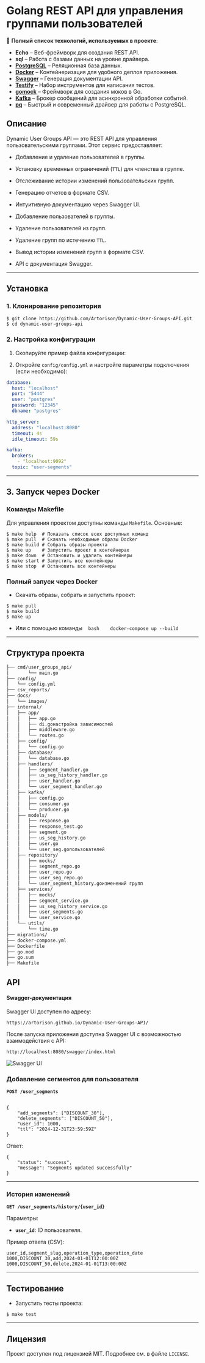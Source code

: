
# Golang REST API для управления группами пользователей

🔧 **Полный список технологий, используемых в проекте**:

- **Echo** – Веб-фреймворк для создания REST API.
- **sql** – Работа с базами данных на уровне драйвера.
- [**PostgreSQL**](https://www.postgresql.org/) – Реляционная база данных.
- [**Docker**](https://www.docker.com/) – Контейнеризация для удобного деплоя приложения.
- [**Swagger**](https://swagger.io/) – Генерация документации API.
- [**Testify**](https://github.com/stretchr/testify) – Набор инструментов для написания тестов.
- [**gomock**](https://github.com/golang/mock) – Фреймворк для создания моков в Go.
- [**Kafka**](https://kafka.apache.org/) – Брокер сообщений для асинхронной обработки событий.
- [**pq**](https://github.com/lib/pq) – Быстрый и современный драйвер для работы с PostgreSQL.
## Описание


Dynamic User Groups API — это REST API для управления пользовательскими группами. Этот сервис предоставляет:

- Добавление и удаление пользователей в группы.

- Установку временных ограничений (`TTL`) для членства в группе.

- Отслеживание истории изменений пользовательских групп.

- Генерацию отчетов в формате CSV.

- Интуитивную документацию через Swagger UI.

- Добавление пользователей в группы.

- Удаление пользователей из групп.

- Удаление групп по истечению `TTL`.

- Вывод истории изменений групп в формате CSV.

- API с документация Swagger.

---
## Установка

### 1. Клонирование репозитория

```
$ git clone https://github.com/Artorison/Dynamic-User-Groups-API.git
$ cd dynamic-user-groups-api
```

### 2. Настройка конфигурации

1. Скопируйте пример файла конфигурации: 

2. Откройте `config/config.yml` и настройте параметры подключения (если необходимо):

```yaml
database:
  host: "localhost"
  port: "5444"
  user: "postgres"
  password: "12345"
  dbname: "postgres"

http_server:
  address: "localhost:8080"
  timeout: 4s
  idle_timeout: 59s

kafka:
  brokers:
    - "localhost:9092"
  topic: "user-segments"
```


---
## 3. Запуск через Docker

### Команды Makefile

Для управления проектом доступны команды `Makefile`. Основные:

```
$ make help  # Показать список всех доступных команд
$ make pull  # Скачать необходимые образы Docker
$ make build # Собрать образы проекта
$ make up    # Запустить проект в контейнерах
$ make down  # Остановить и удалить контейнеры
$ make start # Запустить все контейнеры
$ make stop  # Остановить все контейнеры
```

### Полный запуск через Docker

* Скачать образы, собрать и запустить проект:
```
$ make pull
$ make build
$ make up
```

- Или с помощью команды
   ```bash
   docker-compose up --build
   ```
---
##  Структура проекта


```bash
├── cmd/user_groups_api/
│       └── main.go         
├── config/
│   └── config.yml
├── csv_reports/         
├── docs/
│   └── images/
├── internal/
│   ├── app/
│   │   ├── app.go
│   │   ├── di.goнастройка зависимостей
│   │   ├── middleware.go
│   │   └── routes.go
│   ├── config/
│   │   └── config.go
│   ├── database/
│   │   └── database.go
│   ├── handlers/
│   │   ├── segment_handler.go
│   │   ├── us_seg_history_handler.go
│   │   ├── user_handler.go
│   │   └── user_segment_handler.go
│   ├── kafka/
│   │   ├── config.go
│   │   ├── consumer.go
│   │   └── producer.go
│   ├── models/
│   │   ├── response.go
│   │   ├── response_test.go
│   │   ├── segment.go
│   │   ├── us_seg_history.go
│   │   ├── user.go
│   │   └── user_seg.goпользователей
│   ├── repository/
│   │   ├── mocks/
│   │   ├── segment_repo.go
│   │   ├── user_repo.go
│   │   ├── user_seg_repo.go
│   │   └── user_segment_history.goизменений групп
│   ├── services/
│   │   ├── mocks/
│   │   ├── segment_service.go
│   │   ├── us_seg_history_service.go
│   │   ├── user_segments.go
│   │   └── user_service.go
│   └── utils/
│       └── time.go
├── migrations/
├── docker-compose.yml
├── Dockerfile
├── go.mod
├── go.sum
├── Makefile
```

## API
#### Swagger-документация

Swagger UI доступен по адресу:

```url
https://artorison.github.io/Dynamic-User-Groups-API/
```

После запуска приложения доступна Swagger UI c возможностью взаимодействия с API:

```url
http://localhost:8080/swagger/index.html
```

![Swagger UI](images/swagger-ui.png)
### Добавление сегментов для пользователя

  

**`POST /user_segments`**

  

```

{
    "add_segments": ["DISCOUNT_30"],
    "delete_segments": ["DISCOUNT_50"],
    "user_id": 1000,
    "ttl": "2024-12-31T23:59:59Z"
}

```

  

Ответ:

```
{
    "status": "success",
    "message": "Segments updated successfully"
}
```

  

---

  

### История изменений

**`GET /user_segments/history/{user_id}`**

Параметры:

- **`user_id`**: ID пользователя.

Пример ответа (CSV):

```
user_id,segment_slug,operation_type,operation_date
1000,DISCOUNT_30,add,2024-01-01T12:00:00Z
1000,DISCOUNT_50,delete,2024-01-01T13:00:00Z
```


---

  
## Тестирование

- Запустить тесты проекта:
    

```
$ make test
```
---


## Лицензия

Проект доступен под лицензией MIT. Подробнее см. в файле `LICENSE`.